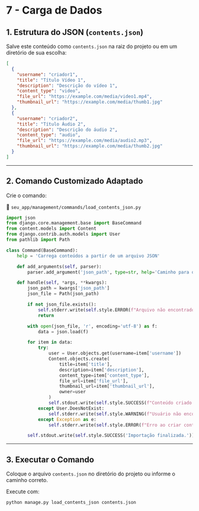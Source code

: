 # 7 - Carga de Dados

## 1. Estrutura do JSON (`contents.json`)

Salve este conteúdo como `contents.json` na raiz do projeto ou em um diretório de sua escolha:

```json
[
  {
    "username": "criador1",
    "title": "Título Vídeo 1",
    "description": "Descrição do vídeo 1",
    "content_type": "video",
    "file_url": "https://example.com/media/video1.mp4",
    "thumbnail_url": "https://example.com/media/thumb1.jpg"
  },
  {
    "username": "criador2",
    "title": "Título Áudio 2",
    "description": "Descrição do áudio 2",
    "content_type": "audio",
    "file_url": "https://example.com/media/audio2.mp3",
    "thumbnail_url": "https://example.com/media/thumb2.jpg"
  }
]
```

---

## 2. Comando Customizado Adaptado

Crie o comando:

📁 `seu_app/management/commands/load_contents_json.py`

```python
import json
from django.core.management.base import BaseCommand
from content.models import Content
from django.contrib.auth.models import User
from pathlib import Path

class Command(BaseCommand):
    help = 'Carrega conteúdos a partir de um arquivo JSON'

    def add_arguments(self, parser):
        parser.add_argument('json_path', type=str, help='Caminho para o arquivo JSON')

    def handle(self, *args, **kwargs):
        json_path = kwargs['json_path']
        json_file = Path(json_path)

        if not json_file.exists():
            self.stderr.write(self.style.ERROR(f"Arquivo não encontrado: {json_path}"))
            return

        with open(json_file, 'r', encoding='utf-8') as f:
            data = json.load(f)

        for item in data:
            try:
                user = User.objects.get(username=item['username'])
                Content.objects.create(
                    title=item['title'],
                    description=item['description'],
                    content_type=item['content_type'],
                    file_url=item['file_url'],
                    thumbnail_url=item['thumbnail_url'],
                    owner=user
                )
                self.stdout.write(self.style.SUCCESS(f"Conteúdo criado: {item['title']}"))
            except User.DoesNotExist:
                self.stderr.write(self.style.WARNING(f"Usuário não encontrado: {item['username']}"))
            except Exception as e:
                self.stderr.write(self.style.ERROR(f"Erro ao criar conteúdo: {e}"))

        self.stdout.write(self.style.SUCCESS('Importação finalizada.'))
```

---

## 3. Executar o Comando

Coloque o arquivo `contents.json` no diretório do projeto ou informe o caminho correto.

Execute com:

```bash
python manage.py load_contents_json contents.json
```
